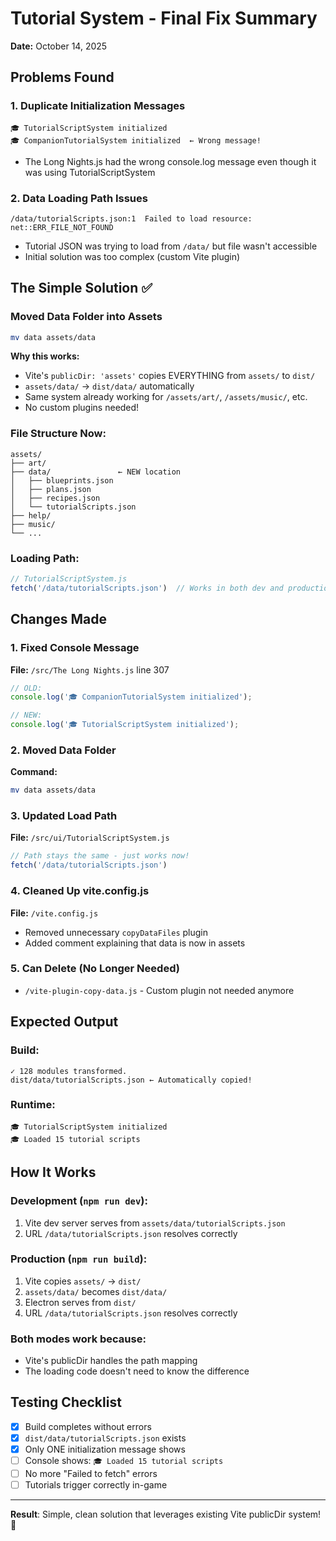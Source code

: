 # Tutorial System - Final Fix Summary
**Date:** October 14, 2025

## Problems Found

### 1. Duplicate Initialization Messages
```
🎓 TutorialScriptSystem initialized
🎓 CompanionTutorialSystem initialized  ← Wrong message!
```
- The Long Nights.js had the wrong console.log message even though it was using TutorialScriptSystem

### 2. Data Loading Path Issues
```
/data/tutorialScripts.json:1  Failed to load resource: net::ERR_FILE_NOT_FOUND
```
- Tutorial JSON was trying to load from `/data/` but file wasn't accessible
- Initial solution was too complex (custom Vite plugin)

## The Simple Solution ✅

### Moved Data Folder into Assets
```bash
mv data assets/data
```

**Why this works:**
- Vite's `publicDir: 'assets'` copies EVERYTHING from `assets/` to `dist/`
- `assets/data/` → `dist/data/` automatically
- Same system already working for `/assets/art/`, `/assets/music/`, etc.
- No custom plugins needed!

### File Structure Now:
```
assets/
├── art/
├── data/               ← NEW location
│   ├── blueprints.json
│   ├── plans.json
│   ├── recipes.json
│   └── tutorialScripts.json
├── help/
├── music/
└── ...
```

### Loading Path:
```javascript
// TutorialScriptSystem.js
fetch('/data/tutorialScripts.json')  // Works in both dev and production!
```

## Changes Made

### 1. Fixed Console Message
**File:** `/src/The Long Nights.js` line 307
```javascript
// OLD:
console.log('🎓 CompanionTutorialSystem initialized');

// NEW:
console.log('🎓 TutorialScriptSystem initialized');
```

### 2. Moved Data Folder
**Command:**
```bash
mv data assets/data
```

### 3. Updated Load Path
**File:** `/src/ui/TutorialScriptSystem.js`
```javascript
// Path stays the same - just works now!
fetch('/data/tutorialScripts.json')
```

### 4. Cleaned Up vite.config.js
**File:** `/vite.config.js`
- Removed unnecessary `copyDataFiles` plugin
- Added comment explaining that data is now in assets

### 5. Can Delete (No Longer Needed)
- `/vite-plugin-copy-data.js` - Custom plugin not needed anymore

## Expected Output

### Build:
```
✓ 128 modules transformed.
dist/data/tutorialScripts.json ← Automatically copied!
```

### Runtime:
```
🎓 TutorialScriptSystem initialized
🎓 Loaded 15 tutorial scripts
```

## How It Works

### Development (`npm run dev`):
1. Vite dev server serves from `assets/data/tutorialScripts.json`
2. URL `/data/tutorialScripts.json` resolves correctly

### Production (`npm run build`):
1. Vite copies `assets/` → `dist/`
2. `assets/data/` becomes `dist/data/`
3. Electron serves from `dist/`
4. URL `/data/tutorialScripts.json` resolves correctly

### Both modes work because:
- Vite's publicDir handles the path mapping
- The loading code doesn't need to know the difference

## Testing Checklist

- [x] Build completes without errors
- [x] `dist/data/tutorialScripts.json` exists
- [x] Only ONE initialization message shows
- [ ] Console shows: `🎓 Loaded 15 tutorial scripts`
- [ ] No more "Failed to fetch" errors
- [ ] Tutorials trigger correctly in-game

---

**Result**: Simple, clean solution that leverages existing Vite publicDir system! 🎯
